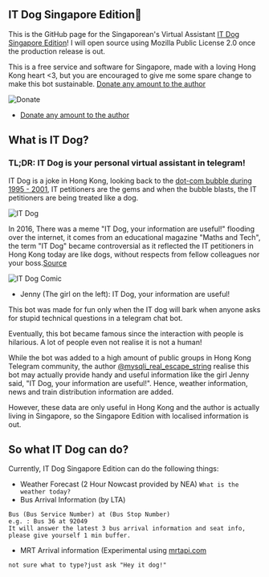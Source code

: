 ## IT Dog Singapore Edition

This is the GitHub page for the Singaporean's Virtual Assistant [IT Dog Singapore Edition](https://t.me/itdog_sg_bot)! I will open source using Mozilla Public License 2.0 once the production release is out.

This is a free service and software for Singapore, made with a loving Hong Kong heart <3, but you are encouraged to give me some spare change to make this bot sustainable. [Donate any amount to the author](https://www.paypal.me/SingaporeITDog)

![Donate](http://i.imgur.com/IqwEowR.jpg)
* [Donate any amount to the author](https://www.paypal.me/SingaporeITDog)

## What is IT Dog?

### TL;DR: IT Dog is your personal virtual assistant in telegram!

IT Dog is a joke in Hong Kong, looking back to the [dot-com bubble during 1995 - 2001](https://en.m.wikipedia.org/wiki/Dot-com_bubble), IT petitioners are the gems and when the bubble blasts, the IT petitioners are being treated like a dog.

![IT Dog](http://i.imgur.com/AMhvEcJ.jpg)

In 2016, There was a meme "IT Dog, your information are useful!" flooding over the internet, it comes from an educational magazine "Maths and Tech", the term "IT Dog" became controversial as it reflected the IT petitioners in Hong Kong today are like dogs, without respects from fellow colleagues nor your boss.[Source](http://evchk.wikia.com/wiki/IT狗，你的資訊真的很有用)

![IT Dog Comic](http://i.imgur.com/QEOKRzT.jpg)
* Jenny (The girl on the left): IT Dog, your information are useful!

This bot was made for fun only when the IT dog will bark when anyone asks for stupid technical questions in a telegram chat bot.

Eventually, this bot became famous since the interaction with people is hilarious. A lot of people even not realise it is not a human!

While the bot was added to a high amount of public groups in Hong Kong Telegram community, the author [@mysqli_real_escape_string](https://t.me/mysqli_rel_escape_string) realise this bot may actually provide handy and useful information like the girl Jenny said, "IT Dog, your information are useful!". Hence, weather information, news and train distribution information are added.

However, these data are only useful in Hong Kong and the author is actually living in Singapore, so the Singapore Edition with localised information is out.


## So what IT Dog can do?

Currently, IT Dog Singapore Edition can do the following things:

* Weather Forecast (2 Hour Nowcast provided by NEA)
``` What is the weather today? ```
* Bus Arrival Information (by LTA)
```  
Bus (Bus Service Number) at (Bus Stop Number)
e.g. : Bus 36 at 92049
It will answer the latest 3 bus arrival information and seat info, please give yourself 1 min buffer.
```
* MRT Arrival information (Experimental using [mrtapi.com](http://mrtapi.com)
``` 
not sure what to type?just ask "Hey it dog!"
```
